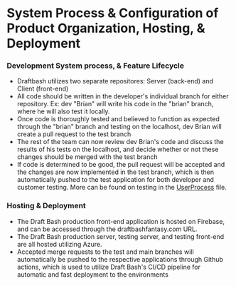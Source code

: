 # System Process & Configuration of Product Organization, Hosting, & Deployment

### Development System process, & Feature Lifecycle
- Draftbash utilizes two separate repositores: Server (back-end) and Client (front-end)
- All code should be written in the developer's individual branch for either repository. Ex: dev "Brian" will write his code in the "brian" branch, where he will also test it locally.
- Once code is thoroughly tested and believed to function as expected through the "brian" branch and testing on the localhost, dev Brian will create a pull request to the test branch
- The rest of the team can now review dev Brian's code and discuss the results of his tests on the localhost, and decide whether or not these changes should be merged with the test branch
- If code is determined to be good, the pull request will be accepted and the changes are now implemented in the test branch, which is then automatically pushed to the test application for both developer and customer testing. More can be found on testing in the [UserProcess](UserProcess.md) file.

### Hosting & Deployment
- The Draft Bash production front-end application is hosted on Firebase, and can be accessed through the draftbashfantasy.com URL.
- The Draft Bash production server, testing server, and testing front-end are all hosted utilizing Azure.
- Accepted merge requests to the test and main branches will automatically be pushed to the respective applications through Github actions, which is used to utilize Draft Bash's CI/CD pipeline for automatic and fast deployment to the environments
